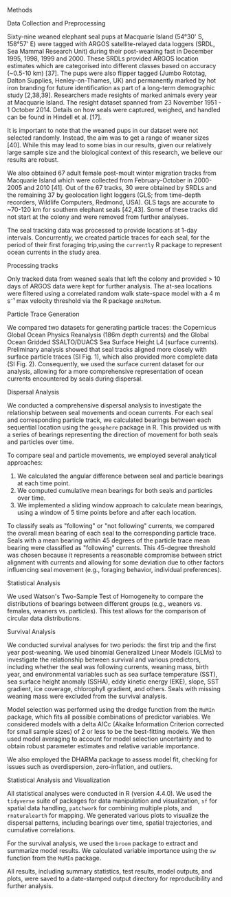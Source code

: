 Methods

Data Collection and Preprocessing

Sixty-nine weaned elephant seal pups at Macquarie Island (54°30' S, 158°57' E) were tagged with ARGOS satellite-relayed data loggers (SRDL, Sea Mammal Research Unit) during their post-weaning fast in December 1995, 1998, 1999 and 2000. These SRDLs provided ARGOS location estimates which are categorised into different classes based on accuracy (~0.5-10 km) [37]. The pups were also flipper tagged (Jumbo Rototag, Dalton Supplies, Henley-on-Thames, UK) and permanently marked by hot iron branding for future identification as part of a long-term demographic study [2,38,39]. Researchers made resights of marked animals every year at Macquarie Island. The resight dataset spanned from 23 November 1951 - 1 October 2014. Details on how seals were captured, weighed, and handled can be found in Hindell et al. [17].

It is important to note that the weaned pups in our dataset were not selected randomly. Instead, the aim was to get a range of weaner sizes [40]. While this may lead to some bias in our results, given our relatively large sample size and the biological context of this research, we believe our results are robust.

We also obtained 67 adult female post-moult winter migration tracks from Macquarie Island which were collected from February-October in 2000-2005 and 2010 [41]. Out of the 67 tracks, 30 were obtained by SRDLs and the remaining 37 by geolocation light loggers (GLS; from time-depth recorders, Wildlife Computers, Redmond, USA). GLS tags are accurate to ~70-120 km for southern elephant seals [42,43]. Some of these tracks did not start at the colony and were removed from further analyses.

The seal tracking data was processed to provide locations at 1-day intervals. Concurrently, we created particle traces for each seal, for the period of their first foraging trip,using the `currently` R package to represent ocean currents in the study area.

Processing tracks

Only tracked data from weaned seals that left the colony and provided > 10 days of ARGOS data were kept for further analysis. The at-sea locations were filtered using a correlated random walk state-space model with a 4 m s⁻¹ max velocity threshold via the R package `aniMotum`.

Particle Trace Generation

We compared two datasets for generating particle traces: the Copernicus Global Ocean Physics Reanalysis (186m depth currents) and the Global Ocean Gridded SSALTO/DUACS Sea Surface Height L4 (surface currents). Preliminary analysis showed that seal tracks aligned more closely with surface particle traces (SI Fig. 1), which also provided more complete data (SI Fig. 2). Consequently, we used the surface current dataset for our analysis, allowing for a more comprehensive representation of ocean currents encountered by seals during dispersal.

Dispersal Analysis

We conducted a comprehensive dispersal analysis to investigate the relationship between seal movements and ocean currents. For each seal and corresponding particle track, we calculated bearings between each sequential location using the `geosphere` package in R. This provided us with a series of bearings representing the direction of movement for both seals and particles over time.

To compare seal and particle movements, we employed several analytical approaches:

1. We calculated the angular difference between seal and particle bearings at each time point.
2. We computed cumulative mean bearings for both seals and particles over time.
3. We implemented a sliding window approach to calculate mean bearings, using a window of 5 time points before and after each location.

To classify seals as "following" or "not following" currents, we compared the overall mean bearing of each seal to the corresponding particle trace. Seals with a mean bearing within 45 degrees of the particle trace mean bearing were classified as "following" currents. This 45-degree threshold was chosen because it represents a reasonable compromise between strict alignment with currents and allowing for some deviation due to other factors influencing seal movement (e.g., foraging behavior, individual preferences). 

Statistical Analysis

We used Watson's Two-Sample Test of Homogeneity to compare the distributions of bearings between different groups (e.g., weaners vs. females, weaners vs. particles). This test allows for the comparison of circular data distributions.

Survival Analysis

We conducted survival analyses for two periods: the first trip and the first year post-weaning. We used binomial Generalized Linear Models (GLMs) to investigate the relationship between survival and various predictors, including whether the seal was following currents, weaning mass, birth year, and environmental variables such as sea surface temperature (SST), sea surface height anomaly (SSHA), eddy kinetic energy (EKE), slope, SST gradient, ice coverage, chlorophyll gradient, and others. Seals with missing weaning mass were excluded from the survival analysis.

Model selection was performed using the dredge function from the `MuMIn` package, which fits all possible combinations of predictor variables. We considered models with a delta AICc (Akaike Information Criterion corrected for small sample sizes) of 2 or less to be the best-fitting models. We then used model averaging to account for model selection uncertainty and to obtain robust parameter estimates and relative variable importance.

We also employed the DHARMa package to assess model fit, checking for issues such as overdispersion, zero-inflation, and outliers.

Statistical Analysis and Visualization

All statistical analyses were conducted in R (version 4.4.0). We used the `tidyverse` suite of packages for data manipulation and visualization, `sf` for spatial data handling, `patchwork` for combining multiple plots, and `rnaturalearth` for mapping. We generated various plots to visualize the dispersal patterns, including bearings over time, spatial trajectories, and cumulative correlations.

For the survival analysis, we used the `broom` package to extract and summarize model results. We calculated variable importance using the `sw` function from the `MuMIn` package.

All results, including summary statistics, test results, model outputs, and plots, were saved to a date-stamped output directory for reproducibility and further analysis.
